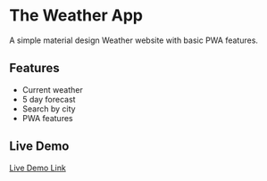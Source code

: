 # The Weather App

A simple material design Weather website with basic PWA features.

## Features

- Current weather
- 5 day forecast
- Search by city
- PWA features

## Live Demo

[Live Demo Link](https://poornima1904.github.io/weatherapp/)